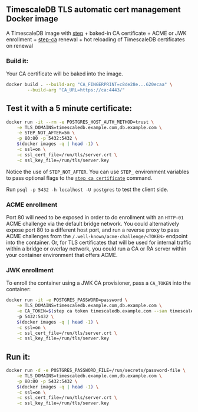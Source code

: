 ## TimescaleDB TLS automatic cert management Docker image

A TimescaleDB image with [step](https://github.com/smallstep/cli) + baked-in CA certificate + ACME or JWK enrollment + [step-ca](https://github.com/smallstep/certificates) renewal + hot reloading of TimescaleDB certificates on renewal

### Build it:

Your CA certificate will be baked into the image.

```bash
docker build . --build-arg "CA_FINGERPRINT=c8de28e...620ecaa" \
        --build-arg "CA_URL=https://ca:4443/"
```

## Test it with a 5 minute certificate:

```bash
docker run -it --rm -e POSTGRES_HOST_AUTH_METHOD=trust \
    -e TLS_DOMAINS=timescaledb.example.com,db.example.com \
	-e STEP_NOT_AFTER=5m \
	-p 80:80 -p 5432:5432 \
    $(docker images -q | head -1) \
	-c ssl=on \
	-c ssl_cert_file=/run/tls/server.crt \
	-c ssl_key_file=/run/tls/server.key
```

Notice the use of `STEP_NOT_AFTER`. You can use `STEP_` environment variables to pass optional flags to the [`step ca certificate`](https://smallstep.com/docs/step-cli/reference/ca/certificate) command.

Run `psql -p 5432 -h localhost -U postgres` to test the client side.

### ACME enrollment

Port 80 will need to be exposed in order to do enrollment with an `HTTP-01` ACME challenge via the default bridge network. You could alternatively expose port 80 to a different host port, and run a reverse proxy to pass ACME challenges from the `/.well-known/acme-challenge/<TOKEN>` endpoint into the container. Or, for TLS certificates that will be used for internal traffic within a bridge or overlay network, you could run a CA or RA server within your container environment that offers ACME.

### JWK enrollment

To enroll the container using a JWK CA provisioner, pass a `CA_TOKEN` into the container:

```bash
docker run -it -e POSTGRES_PASSWORD=password \
    -e TLS_DOMAINS=timescaledb.example.com,db.example.com \
	-e CA_TOKEN=$(step ca token timescaledb.example.com --san timescaledb.example.com --san db.example.com)
	-p 5432:5432 \
	$(docker images -q | head -1) \
	-c ssl=on \
	-c ssl_cert_file=/run/tls/server.crt \
	-c ssl_key_file=/run/tls/server.key
```

## Run it:

```bash
docker run -d -e POSTGRES_PASSWORD_FILE=/run/secrets/password-file \
    -e TLS_DOMAINS=timescaledb.example.com,db.example.com \
	-p 80:80 -p 5432:5432 \
    $(docker images -q | head -1) \
	-c ssl=on \
	-c ssl_cert_file=/run/tls/server.crt \
	-c ssl_key_file=/run/tls/server.key
```

